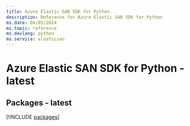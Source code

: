 ```yaml
---
title: Azure Elastic SAN SDK for Python
description: Reference for Azure Elastic SAN SDK for Python
ms.date: 04/03/2024
ms.topic: reference
ms.devlang: python
ms.service: elasticsan
---
```

# Azure Elastic SAN SDK for Python - latest
## Packages - latest
[!INCLUDE [packages](elastic-san-index.md)]